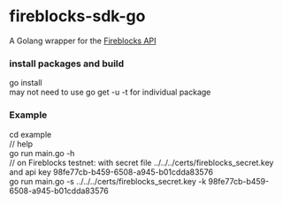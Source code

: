 # fireblocks-sdk-go

A Golang wrapper for the [Fireblocks API](https://docs.fireblocks.com/api)

### install packages and build
go install  
may not need to use go get -u -t for individual package

### Example
cd example  
// help  
go run main.go -h  
// on Fireblocks testnet: with secret file ../../../certs/fireblocks_secret.key and api key 98fe77cb-b459-6508-a945-b01cdda83576  
go run main.go -s ../../../certs/fireblocks_secret.key -k 98fe77cb-b459-6508-a945-b01cdda83576